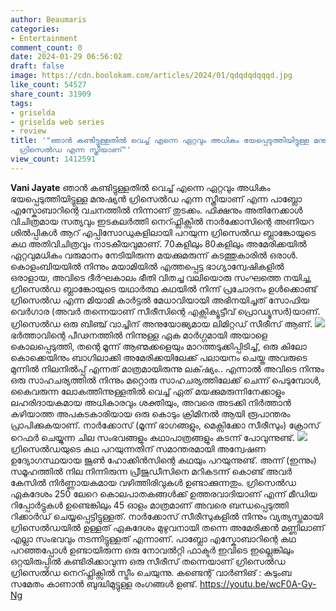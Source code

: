 ```yaml
---
author: Beaumaris
categories:
- Entertainment
comment_count: 0
date: 2024-01-29 06:56:02
draft: false
image: https://cdn.boolokam.com/articles/2024/01/qdqdqdqqqd.jpg
like_count: 54527
share_count: 31909
tags:
- griselda
- griselda web series
- review
title: '"ഞാൻ കണ്ടിട്ടുള്ളതിൽ വെച്ച് എന്നെ ഏറ്റവും അധികം ഭയപ്പെടുത്തിയിട്ടുള്ള മനുഷ്യൻ
  ഗ്രിസെൽഡ എന്ന സ്ത്രീയാണ്"'
view_count: 1412591
---
```


**Vani Jayate** ഞാൻ കണ്ടിട്ടുള്ളതിൽ വെച്ച് എന്നെ ഏറ്റവും അധികം ഭയപ്പെടുത്തിയിട്ടുള്ള മനുഷ്യൻ ഗ്രിസെൽഡ എന്ന സ്ത്രീയാണ് എന്ന പാബ്ലോ എസ്കോബാറിന്റെ വചനത്തിൽ നിന്നാണ് തുടക്കം. ഫിക്ഷനും അതിനേക്കാൾ വിചിത്രമായ സത്യവും ഇടകലർത്തി നെറ്ഫ്ലിക്സിൽ നാർക്കോസിന്റെ അണിയറ ശിൽപ്പികൾ ആറ് എപ്പിസോഡുകളിലായി പറയുന്ന ഗ്രിസെൽഡ ബ്ലാങ്കോയുടെ കഥ അതിവിചിത്രവും നാടകീയവുമാണ്. 70കളിലും 80കളിലും അമേരിക്കയിൽ ഏറ്റവുമധികം വരുമാനം നേടിയിരുന്ന മയക്കുമരുന്ന് കടത്തുകാരിൽ ഒരാൾ. കൊളംബിയയിൽ നിന്നും മയാമിയിൽ എത്തപ്പെട്ട ഭാഗ്യാന്വേഷികളിൽ ഒരാളായ, അവിടെ ദീർഘകാലം ഭീതി വിതച്ച വലിയൊരു സംഘത്തെ നയിച്ച, ഗ്രിസെൽഡ ബ്ലാങ്കോയുടെ യഥാർത്ഥ കഥയിൽ നിന്ന് പ്രചോദനം ഉൾക്കൊണ്ട് ഗ്രിസെൽഡ എന്ന മിയാമി കാർട്ടൽ മേധാവിയായി അഭിനയിച്ചത് സോഫിയ വെർഗാര (അവർ തന്നെയാണ് സീരീസിന്റെ എക്സിക്യൂട്ടീവ് പ്രൊഡ്യൂസർ)യാണ്. ഗ്രിസെൽഡ ഒരു ബിഞ്ച് വാച്ചിന് അനുയോജ്യമായ ലിമിറ്റഡ് സീരീസ് ആണ്. ![](https://cdn.boolokam.com/articles/2024/01/qdqdqdqqqd.jpg)ഭർത്താവിന്റെ പീഢനത്തിൽ നിന്നുള്ള ഏക മാർഗ്ഗമായി അയാളെ കൊലപ്പെടുത്തി, തന്റെ മൂന്ന് ആണ്മക്കളെയും മാറത്തടുക്കിപ്പിടിച്ച്, ഒരു കിലോ കൊക്കെയിനും ബാഗിലാക്കി അമേരിക്കയിലേക്ക് പലായനം ചെയ്ത അവരുടെ മുന്നിൽ നിലനിൽപ്പ് എന്നത് മാത്രമായിരുന്നു ലക്‌ഷ്യം.. എന്നാൽ അവിടെ നിന്നും ഒരു സാഹചര്യത്തിൽ നിന്നും മറ്റൊരു സാഹചര്യത്തിലേക്ക് ചെന്ന് പെടുമ്പോൾ, കൈവരുന്ന ലോകത്തിന്നുള്ളതിൽ വെച്ച് ഏത് മയക്കുമരുന്നിനേക്കാളും ലഹരിദായകമായ അധികാരവും ശക്തിയും, അവരെ അടക്കി നിർത്താൻ കഴിയാത്ത അപകടകാരിയായ ഒരു കൊടും ക്രിമിനൽ ആയി രൂപാന്തരം പ്രാപിക്കുകയാണ്. നാർക്കോസ്‌ (മൂന്ന് ഭാഗങ്ങളും, മെക്സിക്കോ സീരീസും) ക്രോസ് റെഫർ ചെയ്യുന്ന ചില സംഭവങ്ങളും കഥാപാത്രങ്ങളും കടന്ന് പോവുന്നുണ്ട്. ![](https://cdn.boolokam.com/articles/2024/01/wffwfwwfwffwfff.jpg) ഗ്രിസെൽഡയുടെ കഥ പറയുന്നതിന് സമാന്തരമായി അന്വേഷണ ഉദ്യോഗസ്ഥയായ ജൂൺ ഹോക്കിൻസിന്റെ കഥയും പറയുന്നുണ്ട്. അന്ന് (ഇന്നും) സമൂഹത്തിൽ നില നിന്നിരുന്ന പ്രീജുഡീസിനെ മറികടന്ന് കൊണ്ട് അവർ കേസിൽ നിർണ്ണായകമായ വഴിത്തിരിവുകൾ ഉണ്ടാക്കുന്നതും. ഗ്രിസെൽഡ ഏകദേശം 250 ലേറെ കൊലപാതകങ്ങൾക്ക് ഉത്തരവാദിയാണ് എന്ന് മീഡിയ റിപ്പോർട്ടുകൾ ഉണ്ടെങ്കിലും 45 ഓളം മാത്രമാണ് അവരെ ബന്ധപ്പെടുത്തി റിക്കാർഡ് ചെയ്യപ്പെട്ടിട്ടുള്ളത്. നാർക്കോസ്‌ സീരീസുകളിൽ നിന്നും വ്യത്യസ്തമായി ഗ്രിസെൽഡയിൽ ഉള്ളത് ഏകദേശം മുഴുവനായി തന്നെ അമേരിക്കൻ മണ്ണിലാണ് എല്ലാ സംഭവവും നടന്നിട്ടുള്ളത് എന്നാണ്. പാബ്ലോ എസ്കോബാറിന്റെ കഥ പറഞ്ഞപ്പോൾ ഉണ്ടായിരുന്ന ഒരു നോവൽറ്റി ഫാക്ടർ ഇവിടെ ഇല്ലെങ്കിലും ഒറ്റയിരുപ്പിൽ കണ്ടിരിക്കാവുന്ന ഒരു സീരീസ് തന്നെയാണ് ഗ്രിസെൽഡ ഗ്രിസെൽഡ നെറ്ഫ്ലിക്സിൽ സ്ട്രീം ചെയുന്നു. കണ്ടെന്റ് വാർണിങ് : കുടുംബ സമേതം കാണാൻ ബുദ്ധിമുട്ടുള്ള രംഗങ്ങൾ ഉണ്ട്. https://youtu.be/wcF0A-Gy-Ng